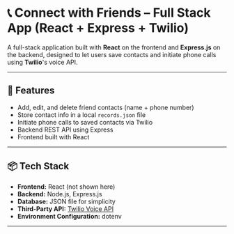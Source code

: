 # 📞 Connect with Friends – Full Stack App (React + Express + Twilio)

A full-stack application built with **React** on the frontend and **Express.js** on the backend, designed to let users save contacts and initiate phone calls using **Twilio**'s voice API.

---

## 🚀 Features

- Add, edit, and delete friend contacts (name + phone number)
- Store contact info in a local `records.json` file
- Initiate phone calls to saved contacts via Twilio
- Backend REST API using Express
- Frontend built with React

---

## 📦 Tech Stack

- **Frontend:** React (not shown here)
- **Backend:** Node.js, Express.js
- **Database:** JSON file for simplicity
- **Third-Party API:** [Twilio Voice API](https://www.twilio.com/docs/voice)
- **Environment Configuration:** dotenv

---